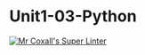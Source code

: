 # Unit1-03-Python
[![Mr Coxall's Super Linter](https://github.com/ICS3U-Programming-Kestrel-B/Unit1-03-Python/workflows/Mr%20Coxall's%20Super%20Linter/badge.svg)](https://github.com/ICS3U-Programming-Kestrel-B/Unit1-03-Python/actions/)
